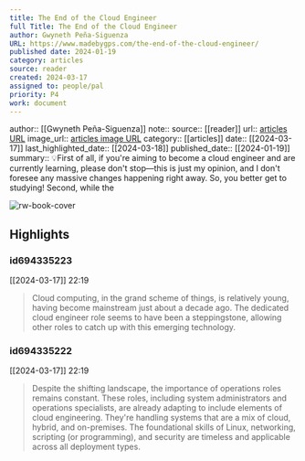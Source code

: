 ```yaml
---
title: The End of the Cloud Engineer
full Title: The End of the Cloud Engineer
author: Gwyneth Peña-Siguenza
URL: https://www.madebygps.com/the-end-of-the-cloud-engineer/
published date: 2024-01-19
category: articles
source: reader
created: 2024-03-17
assigned to: people/pal
priority: P4
work: document
---
```

author:: [[Gwyneth Peña-Siguenza]]
note:: 
source:: [[reader]]
url:: [articles URL](https://www.madebygps.com/the-end-of-the-cloud-engineer/)
image_url:: [articles image URL](https://www.madebygps.com/favicon.png)
category:: [[articles]]
date:: [[2024-03-17]]
last_highlighted_date:: [[2024-03-18]]
published_date:: [[2024-01-19]]
summary:: 💡First of all, if you're aiming to become a cloud engineer and are currently learning, please don't stop—this is just my opinion, and I don't foresee any massive changes happening right away. So, you better get to studying! Second, while the

![rw-book-cover](https://www.madebygps.com/favicon.png)

## Highlights
### id694335223
[[2024-03-17]] 22:19
> Cloud computing, in the grand scheme of things, is relatively young, having become mainstream just about a decade ago. The dedicated cloud engineer role seems to have been a steppingstone, allowing other roles to catch up with this emerging technology.


### id694335222
[[2024-03-17]] 22:19
> Despite the shifting landscape, the importance of operations roles remains constant. These roles, including system administrators and operations specialists, are already adapting to include elements of cloud engineering. They're handling systems that are a mix of cloud, hybrid, and on-premises. The foundational skills of Linux, networking, scripting (or programming), and security are timeless and applicable across all deployment types.


